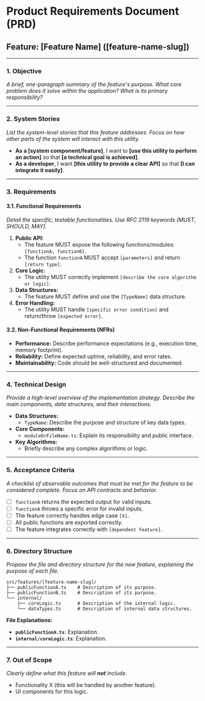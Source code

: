 # Product Requirements Document (PRD)

## Feature: [Feature Name] ([feature-name-slug])

---

### 1. Objective

_A brief, one-paragraph summary of the feature's purpose. What core problem does it solve within the application? What is its primary responsibility?_

---

### 2. System Stories

_List the system-level stories that this feature addresses. Focus on how other parts of the system will interact with this utility._

- **As a [system component/feature]**, I want to **[use this utility to perform an action]** so that **[a technical goal is achieved]**.
- **As a developer**, I want **[this utility to provide a clear API]** so that **[I can integrate it easily]**.

---

### 3. Requirements

#### 3.1. Functional Requirements

_Detail the specific, testable functionalities. Use RFC 2119 keywords (MUST, SHOULD, MAY)._

1.  **Public API:**
    - The feature MUST expose the following functions/modules: `[functionA, functionB]`.
    - The function `functionA` MUST accept `[parameters]` and return `[return type]`.
2.  **Core Logic:**
    - The utility MUST correctly implement `[describe the core algorithm or logic]`.
3.  **Data Structures:**
    - The feature MUST define and use the `[TypeName]` data structure.
4.  **Error Handling:**
    - The utility MUST handle `[specific error condition]` and return/throw `[expected error]`.

#### 3.2. Non-Functional Requirements (NFRs)

- **Performance:** Describe performance expectations (e.g., execution time, memory footprint).
- **Reliability:** Define expected uptime, reliability, and error rates.
- **Maintainability:** Code should be well-structured and documented.

---

### 4. Technical Design

_Provide a high-level overview of the implementation strategy. Describe the main components, data structures, and their interactions._

- **Data Structures:**
  - `TypeName`: Describe the purpose and structure of key data types.
- **Core Components:**
  - `moduleOrFileName.ts`: Explain its responsibility and public interface.
- **Key Algorithms:**
  - Briefly describe any complex algorithms or logic.

---

### 5. Acceptance Criteria

_A checklist of observable outcomes that must be met for the feature to be considered complete. Focus on API contracts and behavior._

- [ ] `functionA` returns the expected output for valid inputs.
- [ ] `functionA` throws a specific error for invalid inputs.
- [ ] The feature correctly handles edge case `[X]`.
- [ ] All public functions are exported correctly.
- [ ] The feature integrates correctly with `[dependent feature]`.

---

### 6. Directory Structure

_Propose the file and directory structure for the new feature, explaining the purpose of each file._

```
src/features/[feature-name-slug]/
├── publicFunctionA.ts    # Description of its purpose.
├── publicFunctionB.ts    # Description of its purpose.
└── internal/
    ├── coreLogic.ts      # Description of the internal logic.
    └── dataTypes.ts      # Description of internal data structures.
```

**File Explanations:**

- **`publicFunctionA.ts`**: Explanation.
- **`internal/coreLogic.ts`**: Explanation.

---

### 7. Out of Scope

_Clearly define what this feature will **not** include._

- Functionality X (this will be handled by another feature).
- UI components for this logic.
